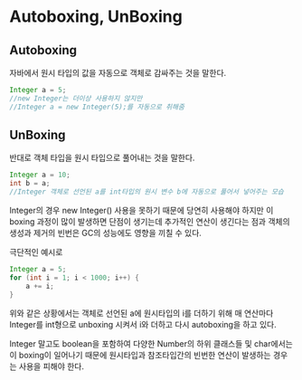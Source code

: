 # Autoboxing, UnBoxing

## Autoboxing
자바에서 원시 타입의 값을 자동으로 객체로 감싸주는 것을 말한다.
```java
Integer a = 5;
//new Integer는 더이상 사용하지 않지만
//Integer a = new Integer(5);를 자동으로 취해줌
```

## UnBoxing
반대로 객체 타입을 원시 타입으로 풀어내는 것을 말한다.

```java
Integer a = 10;
int b = a;
//Integer 객체로 선언된 a를 int타입의 원시 변수 b에 자동으로 풀어서 넣어주는 모습
```

Integer의 경우 new Integer() 사용을 못하기 때문에 당연히 사용해야 하지만
이 boxing 과정이 많이 발생하면 단점이 생기는데
추가적인 연산이 생긴다는 점과 객체의 생성과 제거의 빈번은 GC의 성능에도 영향을 끼칠 수 있다.

극단적인 예시로

```java
Integer a = 5;
for (int i = 1; i < 1000; i++) {
    a += i;
}
```
위와 같은 상황에서는 객체로 선언된 a에 원시타입의 i를 더하기 위해
매 연산마다 Integer를 int형으로 unboxing 시켜서 i와 더하고 다시 autoboxing을 하고 있다.

Integer 말고도 boolean을 포함하여 다양한 Number의 하위 클래스들 및 char에서는 이 boxing이 일어나기 때문에
원시타입과 참조타입간의 빈번한 연산이 발생하는 경우는 사용을 피해야 한다.
